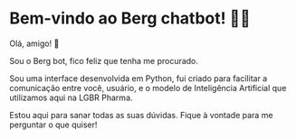 # Bem-vindo ao Berg chatbot! 🚀🤖

Olá, amigo! 👋 

Sou o Berg bot, fico feliz que tenha me procurado. 

Sou uma interface desenvolvida em Python, fui criado para facilitar a comunicação entre você, usuário, e o modelo de Inteligência Artificial que utilizamos aqui na LGBR Pharma. 

Estou aqui para sanar todas as suas dúvidas. Fique à vontade para me perguntar o que quiser!